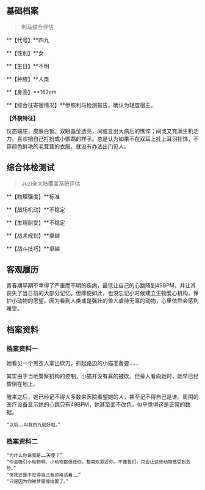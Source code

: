 ## 基础档案

> 利马综合评估

**【代号】**四九

**【性别】**女

**【生日】**不明

**【种族】**人类

**【身高】**162cm

**【综合征寄宿情况】**参照利马检测报告，确认为轻度宿主。

**【外貌特征】**

仪态端庄，皮肤白皙。双眼晶莹透亮，间或显出大病后的憔悴；间或又充满生机活力。喜欢把自己打扮成小鹦鹉的样子。总是认为如果不在双耳上挂上耳羽挂饰，不穿颜色鲜艳的毛茸茸的衣服，就没有办法出门见人。

## 综合体检测试

> Juzi全大陆覆盖系统评估

**【物理强度】**标准

**【战场机动】**不稳定

**【生理耐受】**不稳定

**【战术规划】**卓越

**【战斗技巧】**卓越

## 客观履历

青春期早期不幸得了严重而不明的疾病，最低让自己的心跳降到49BPM，并让其丧失了当日前的大部分记忆。但即便如此，也没忘记小时候建立生物爱心机构，保护小动物的愿望。因为看到人类或是强壮的兽人虐待无辜的动物，心里依然会感到难受。

## 档案资料

### 档案资料一

她看见一个黑衣人拿出砍刀，抓起路边的小猫准备要……

其实由于当地警察机构的控制，小猫并没有真的被砍。但旁人看向她时，她早已经昏倒在地上。

醒来之后，她已经记不得大多数来医院看望她的人，甚至记不得自己是谁。周围的医疗设备显示她的心跳只有49BPM，她甚至面不改色，似乎觉得这是正常的数据。

```
“以后……叫我四九就好啦。”
```

### 档案资料二

```
“为什么你说我是……天使？”
“你会吸引小动物啊。小动物都信任你，都喜欢靠近你。不像我们，只会让这些动物感受到危险。”
“但我还是不觉得自己有资格活着……”
“只是因为你被梦魇缠绕罢了。”
```

